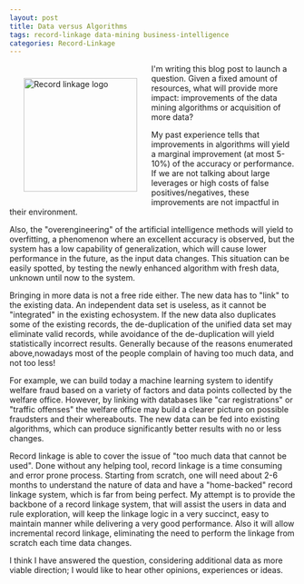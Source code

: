 ```yaml
---
layout: post
title: Data versus Algorithms
tags: record-linkage data-mining business-intelligence
categories: Record-Linkage
---
```


 <img src="{{'/static/img/recolink/logo.svg' | prepend: site.baseurl | prepend: site.url }}" 
    alt='Record linkage logo' style="float:left;width:200px;padding:15px;margin:10px"   /> 
I'm writing this blog post  to launch a question. Given a fixed amount of resources, what will provide more impact:
improvements of the data mining algorithms or acquisition of more data? 

<!--more-->

My past experience tells that improvements in algorithms
 will yield a marginal improvement (at most 5-10%) of the accuracy or performance.
 If we are not talking about large leverages or high costs of false positives/negatives, 
these improvements are not impactful in their environment.

Also, the "overengineering" of the artificial intelligence methods will yield to overfitting, a phenomenon where an
excellent accuracy is observed, but the system has a low capability of generalization, which will cause
lower performance in the future, as the input data changes. This situation can be easily spotted, by testing the 
newly enhanced algorithm with fresh data, unknown until now to the system.

Bringing in more data is not a free ride either. The new data has to "link" to the existing data. An independent data set
is useless, as it cannot be "integrated" in the existing echosystem. If the new data also duplicates some of the 
existing records, the de-duplication of the unified data set may eliminate valid records, while avoidance of the
de-duplication will yield statistically incorrect results. Generally because of the reasons 
enumerated above,nowadays most of the people complain of having too much data, and not too less!

For example, we can build today a machine learning system to identify welfare fraud based on a variety of factors and data points collected
by the welfare office. However, by linking with databases like "car registrations" or "traffic offenses" the welfare
office may build a clearer picture on possible fraudsters and their whereabouts. The new data can be fed into existing
algorithms, which can produce significantly better results with no or less changes.

Record linkage is able to cover the issue of "too much data that cannot be used". Done without any helping tool, record
linkage is a time consuming and error prone process. Starting from scratch, one will need about 2-6 months to understand
the nature of data and have a "home-backed" record linkage system, which is far from being perfect. My attempt is to provide
the backbone of a record linkage system, that will assist the users in data and rule exploration, will keep the 
linkage logic in a very succinct, easy to maintain manner while delivering a very good performance. 
Also it will allow incremental record linkage, eliminating the need to perform the linkage from scratch each time data changes.

I think I have answered the question, considering additional data as more viable direction; I would like to hear other
opinions, experiences or ideas.

